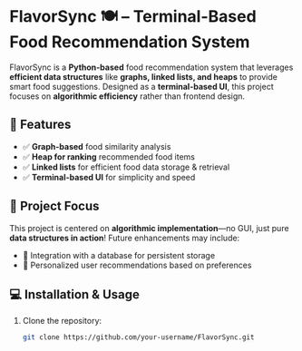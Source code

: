 # FlavorSync 🍽️ – Terminal-Based Food Recommendation System

FlavorSync is a **Python-based** food recommendation system that leverages **efficient data structures** like **graphs, linked lists, and heaps** to provide smart food suggestions. Designed as a **terminal-based UI**, this project focuses on **algorithmic efficiency** rather than frontend design.

## 🚀 Features

- ✅ **Graph-based** food similarity analysis  
- ✅ **Heap for ranking** recommended food items  
- ✅ **Linked lists** for efficient food data storage & retrieval  
- ✅ **Terminal-based UI** for simplicity and speed  

## 📌 Project Focus

This project is centered on **algorithmic implementation**—no GUI, just pure **data structures in action**! Future enhancements may include:  
- 🔹 Integration with a database for persistent storage  
- 🔹 Personalized user recommendations based on preferences  

## 💻 Installation & Usage

1. Clone the repository:  
   ```bash
   git clone https://github.com/your-username/FlavorSync.git
